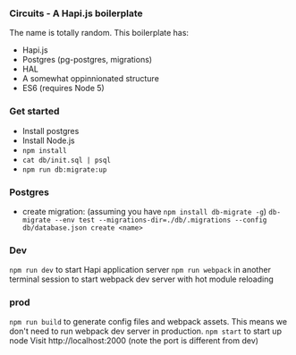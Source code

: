 ### Circuits - A Hapi.js boilerplate
The name is totally random.
This boilerplate has:
* Hapi.js
* Postgres (pg-postgres, migrations)
* HAL
* A somewhat oppinnionated structure
* ES6 (requires Node 5)

### Get started
* Install postgres
* Install Node.js
* `npm install`
* `cat db/init.sql | psql`
* `npm run db:migrate:up`

### Postgres
* create migration: (assuming you have `npm install db-migrate -g`) `db-migrate --env test --migrations-dir=./db/.migrations --config db/database.json create <name>`


### Dev
`npm run dev` to start Hapi application server
`npm run webpack` in another terminal session to start webpack dev server with hot module reloading


### prod
`npm run build` to generate config files and webpack assets. This means we don't need to run webpack dev server in production.
`npm start` to start up node
Visit http://localhost:2000 (note the port is different from dev)